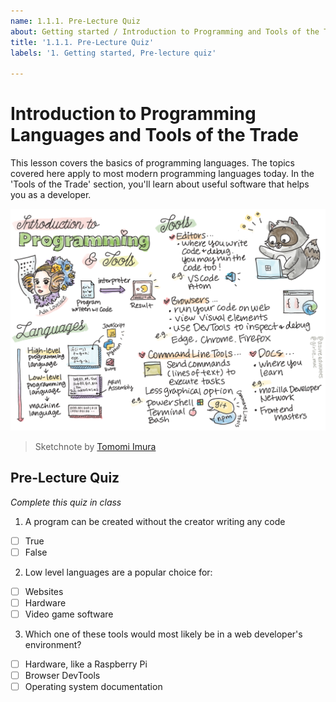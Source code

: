 ```yaml
---
name: 1.1.1. Pre-Lecture Quiz
about: Getting started / Introduction to Programming and Tools of the Trade
title: '1.1.1. Pre-Lecture Quiz'
labels: '1. Getting started, Pre-lecture quiz'

---
```

# Introduction to Programming Languages and Tools of the Trade

This lesson covers the basics of programming languages. The topics covered here apply to most modern programming languages today. In the 'Tools of the Trade' section, you'll learn about useful software that helps you as a developer.

![Intro Programming](/lessons/1-getting-started-lessons/1-intro-to-programming-languages/webdev101-programming.png)
> Sketchnote by [Tomomi Imura](https://twitter.com/girlie_mac)

## Pre-Lecture Quiz

*Complete this quiz in class*

1. A program can be created without the creator writing any code

- [ ] True
- [ ] False

2. Low level languages are a popular choice for:

- [ ] Websites
- [ ] Hardware
- [ ] Video game software

3. Which one of these tools would most likely be in a web developer's environment?

- [ ] Hardware, like a Raspberry Pi
- [ ] Browser DevTools
- [ ] Operating system documentation
